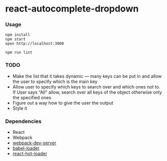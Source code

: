 react-autocomplete-dropdown
=====================

### Usage

```
npm install
npm start
open http://localhost:3000
```
```
npm run lint
```

### TODO
* Make the list that it takes dynamic — many keys can be put in and allow the user to specify which is the main key
* Allow user to specify which keys to search over and which ones not to. If User says “All” allow, search over all keys of the object      otherwise only the specified ones
* Figure out a way how to give the user the output
* Style it


### Dependencies

* React
* Webpack
* [webpack-dev-server](https://github.com/webpack/webpack-dev-server)
* [babel-loader](https://github.com/babel/babel-loader)
* [react-hot-loader](https://github.com/gaearon/react-hot-loader)
